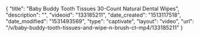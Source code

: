 {
    "title": "Baby Buddy Tooth Tissues 30-Count Natural Dental Wipes",
    "description": "",
    "videoid": "133185211",
    "date_created": "1513117518",
    "date_modified": "1531493569",
    "type": "captivate",
    "layout": "video",
    "url": "\/v\/baby-buddy-tooth-tissues-and-wipe-n-brush-ct-mp4\/133185211"
}